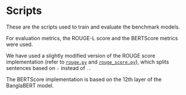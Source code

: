 # Scripts

These are the scripts used to train and evaluate the benchmark models.

For evaluation metrics, the ROUGE-L score and the BERTScore metrics were used.

We have used a slightly modified version of the ROUGE score implementation (refer to [`rouge.py`](rouge.py) and [`rouge_score.py`](rouge_score.py)), which splits sentences based on `।` instead of `.`.

The BERTScore implementation is based on the 12th layer of the BanglaBERT model.